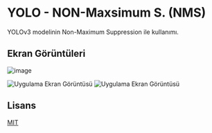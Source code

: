 
# YOLO - NON-Maxsimum S. (NMS)

YOLOv3 modelinin Non-Maximum Suppression ile kullanımı.


## Ekran Görüntüleri

![image](https://user-images.githubusercontent.com/32402864/161820662-408b618a-39c5-43e0-a611-90ad5c1b6e36.png)


![Uygulama Ekran Görüntüsü](https://user-images.githubusercontent.com/32402864/161820235-3b82765e-2d78-4708-867b-b4badad22f80.png)
![Uygulama Ekran Görüntüsü](https://user-images.githubusercontent.com/32402864/161820322-b36e4fe7-7391-4a70-99ef-a2abe4d822e4.png)


  
## Lisans

[MIT](https://choosealicense.com/licenses/mit/)

  
